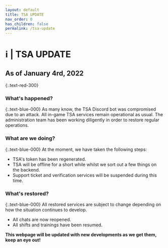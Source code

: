 ```yaml
---
layout: default
title: TSA UPDATE
nav_order: 0
has_children: false
permalink: /tsa-update
---
```


# ℹ️ | TSA UPDATE

## As of January 4rd, 2022
{:.text-red-300}

### What's happened?
{:.text-blue-000}
As many know, the TSA Discord bot was compromised due to an attack.
All in-game TSA services remain operational as usual.
The administration team has been working diligently in order to restore regular operations. 

### What are we doing?
{:.text-blue-000}
At the moment, we have taken the following steps:
- TSA's token has been regenerated.
- TSA will be offline for a short while whilst we sort out a few things on the backend.
- Support ticket and verification services will be suspended during this time.

### What's restored?
{:.text-blue-000}
All restored services are subject to change depending on how the situation continues to develop.

- All chats are now reopened.
- All shifts and trainings have been resumed.

**This webpage will be updated with new developments as we get them, keep an eye out!**
